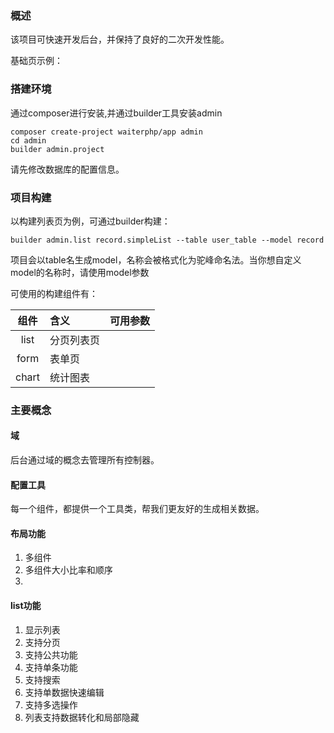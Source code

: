 ### 概述
该项目可快速开发后台，并保持了良好的二次开发性能。

基础页示例：



### 搭建环境

通过composer进行安装,并通过builder工具安装admin
```$xslt
composer create-project waiterphp/app admin
cd admin
builder admin.project
```
请先修改数据库的配置信息。


### 项目构建
以构建列表页为例，可通过builder构建：

```
builder admin.list record.simpleList --table user_table --model record
```
项目会以table名生成model，名称会被格式化为驼峰命名法。当你想自定义model的名称时，请使用model参数

可使用的构建组件有：

|组件|含义|可用参数|
|:--:|:--|:--|
|list|分页列表页||
|form|表单页||
|chart|统计图表||

### 主要概念

#### 域
后台通过域的概念去管理所有控制器。

#### 配置工具
每一个组件，都提供一个工具类，帮我们更友好的生成相关数据。

#### 布局功能
1. 多组件
2. 多组件大小比率和顺序
3. 

#### list功能
1. 显示列表
2. 支持分页
3. 支持公共功能
4. 支持单条功能
5. 支持搜索
6. 支持单数据快速编辑
7. 支持多选操作
8. 列表支持数据转化和局部隐藏

### 



